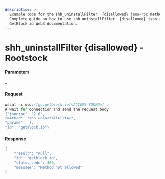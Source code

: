 ```yaml
---
description: >-
  Example code for the shh_uninstallFilter  {disallowed} json-rpc method.
  Сomplete guide on how to use shh_uninstallFilter  {disallowed} json-rpc in
  GetBlock.io Web3 documentation.
---
```


# shh\_uninstallFilter {disallowed} - Rootstock

#### Parameters

\-

#### Request

```java
wscat -c wss://go.getblock.io/<ACCESS-TOKEN>/ 
# wait for connection and send the request body 
{"jsonrpc": "2.0",
"method": "shh_uninstallFilter",
"params": [],
"id": "getblock.io"}
```

#### Response

```java
{
    "result": "null",
    "id": "getblock.io",
    "status_code": 405,
    "message": "Method not allowed"
}
```
